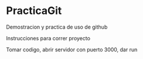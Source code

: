 # PracticaGit
Demostracion y practica de uso de github

Instrucciones para correr proyecto

Tomar codigo, abrir servidor con puerto 3000, dar run